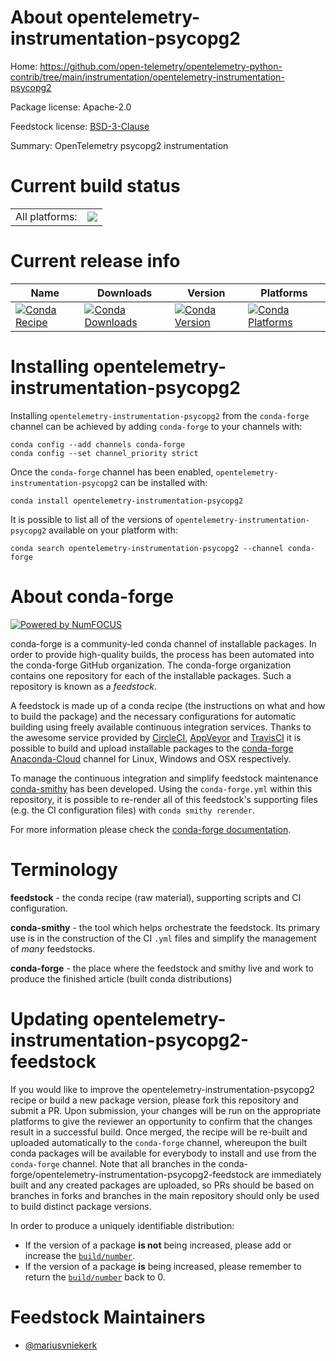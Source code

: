 About opentelemetry-instrumentation-psycopg2
============================================

Home: https://github.com/open-telemetry/opentelemetry-python-contrib/tree/main/instrumentation/opentelemetry-instrumentation-psycopg2

Package license: Apache-2.0

Feedstock license: [BSD-3-Clause](https://github.com/conda-forge/opentelemetry-instrumentation-psycopg2-feedstock/blob/master/LICENSE.txt)

Summary: OpenTelemetry psycopg2 instrumentation

Current build status
====================


<table><tr><td>All platforms:</td>
    <td>
      <a href="https://dev.azure.com/conda-forge/feedstock-builds/_build/latest?definitionId=13863&branchName=master">
        <img src="https://dev.azure.com/conda-forge/feedstock-builds/_apis/build/status/opentelemetry-instrumentation-psycopg2-feedstock?branchName=master">
      </a>
    </td>
  </tr>
</table>

Current release info
====================

| Name | Downloads | Version | Platforms |
| --- | --- | --- | --- |
| [![Conda Recipe](https://img.shields.io/badge/recipe-opentelemetry--instrumentation--psycopg2-green.svg)](https://anaconda.org/conda-forge/opentelemetry-instrumentation-psycopg2) | [![Conda Downloads](https://img.shields.io/conda/dn/conda-forge/opentelemetry-instrumentation-psycopg2.svg)](https://anaconda.org/conda-forge/opentelemetry-instrumentation-psycopg2) | [![Conda Version](https://img.shields.io/conda/vn/conda-forge/opentelemetry-instrumentation-psycopg2.svg)](https://anaconda.org/conda-forge/opentelemetry-instrumentation-psycopg2) | [![Conda Platforms](https://img.shields.io/conda/pn/conda-forge/opentelemetry-instrumentation-psycopg2.svg)](https://anaconda.org/conda-forge/opentelemetry-instrumentation-psycopg2) |

Installing opentelemetry-instrumentation-psycopg2
=================================================

Installing `opentelemetry-instrumentation-psycopg2` from the `conda-forge` channel can be achieved by adding `conda-forge` to your channels with:

```
conda config --add channels conda-forge
conda config --set channel_priority strict
```

Once the `conda-forge` channel has been enabled, `opentelemetry-instrumentation-psycopg2` can be installed with:

```
conda install opentelemetry-instrumentation-psycopg2
```

It is possible to list all of the versions of `opentelemetry-instrumentation-psycopg2` available on your platform with:

```
conda search opentelemetry-instrumentation-psycopg2 --channel conda-forge
```


About conda-forge
=================

[![Powered by
NumFOCUS](https://img.shields.io/badge/powered%20by-NumFOCUS-orange.svg?style=flat&colorA=E1523D&colorB=007D8A)](https://numfocus.org)

conda-forge is a community-led conda channel of installable packages.
In order to provide high-quality builds, the process has been automated into the
conda-forge GitHub organization. The conda-forge organization contains one repository
for each of the installable packages. Such a repository is known as a *feedstock*.

A feedstock is made up of a conda recipe (the instructions on what and how to build
the package) and the necessary configurations for automatic building using freely
available continuous integration services. Thanks to the awesome service provided by
[CircleCI](https://circleci.com/), [AppVeyor](https://www.appveyor.com/)
and [TravisCI](https://travis-ci.com/) it is possible to build and upload installable
packages to the [conda-forge](https://anaconda.org/conda-forge)
[Anaconda-Cloud](https://anaconda.org/) channel for Linux, Windows and OSX respectively.

To manage the continuous integration and simplify feedstock maintenance
[conda-smithy](https://github.com/conda-forge/conda-smithy) has been developed.
Using the ``conda-forge.yml`` within this repository, it is possible to re-render all of
this feedstock's supporting files (e.g. the CI configuration files) with ``conda smithy rerender``.

For more information please check the [conda-forge documentation](https://conda-forge.org/docs/).

Terminology
===========

**feedstock** - the conda recipe (raw material), supporting scripts and CI configuration.

**conda-smithy** - the tool which helps orchestrate the feedstock.
                   Its primary use is in the construction of the CI ``.yml`` files
                   and simplify the management of *many* feedstocks.

**conda-forge** - the place where the feedstock and smithy live and work to
                  produce the finished article (built conda distributions)


Updating opentelemetry-instrumentation-psycopg2-feedstock
=========================================================

If you would like to improve the opentelemetry-instrumentation-psycopg2 recipe or build a new
package version, please fork this repository and submit a PR. Upon submission,
your changes will be run on the appropriate platforms to give the reviewer an
opportunity to confirm that the changes result in a successful build. Once
merged, the recipe will be re-built and uploaded automatically to the
`conda-forge` channel, whereupon the built conda packages will be available for
everybody to install and use from the `conda-forge` channel.
Note that all branches in the conda-forge/opentelemetry-instrumentation-psycopg2-feedstock are
immediately built and any created packages are uploaded, so PRs should be based
on branches in forks and branches in the main repository should only be used to
build distinct package versions.

In order to produce a uniquely identifiable distribution:
 * If the version of a package **is not** being increased, please add or increase
   the [``build/number``](https://docs.conda.io/projects/conda-build/en/latest/resources/define-metadata.html#build-number-and-string).
 * If the version of a package **is** being increased, please remember to return
   the [``build/number``](https://docs.conda.io/projects/conda-build/en/latest/resources/define-metadata.html#build-number-and-string)
   back to 0.

Feedstock Maintainers
=====================

* [@mariusvniekerk](https://github.com/mariusvniekerk/)

